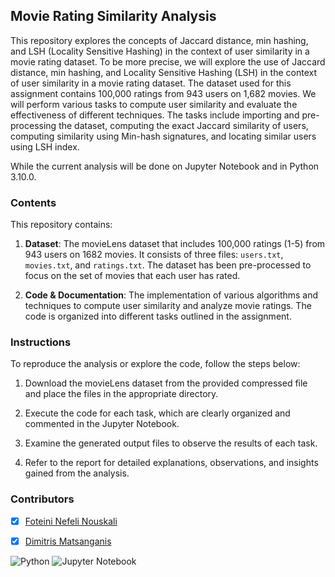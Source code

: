 ## Movie Rating Similarity Analysis

This repository explores the concepts of Jaccard distance, min hashing, and LSH (Locality Sensitive Hashing) in the context of user similarity in a movie rating dataset.
To be more precise, we will explore the use of Jaccard distance, min hashing, and Locality Sensitive Hashing (LSH) in the context of user similarity in a movie rating dataset. The dataset used for this assignment contains 100,000 ratings from 943 users on 1,682 movies. We will perform various tasks to compute user similarity and evaluate the effectiveness of different techniques. The tasks include importing and pre-processing the dataset, computing the exact Jaccard similarity of users, computing similarity using Min-hash signatures, and locating similar users using LSH index.

While the current analysis will be done on Jupyter Notebook and in Python 3.10.0.

### Contents

This repository contains:

1. **Dataset**: The movieLens dataset that includes 100,000 ratings (1-5) from 943 users on 1682 movies. It consists of three files: `users.txt`, `movies.txt`, and `ratings.txt`. The dataset has been pre-processed to focus on the set of movies that each user has rated.

2. **Code & Documentation**: The implementation of various algorithms and techniques to compute user similarity and analyze movie ratings. The code is organized into different tasks outlined in the assignment.

### Instructions 

To reproduce the analysis or explore the code, follow the steps below:

1. Download the movieLens dataset from the provided compressed file and place the files in the appropriate directory.

2. Execute the code for each task, which are clearly organized and commented in the Jupyter Notebook.

3. Examine the generated output files to observe the results of each task.

4. Refer to the report for detailed explanations, observations, and insights gained from the analysis.

### Contributors

- [x] [Foteini Nefeli Nouskali](https://github.com/FoteiniNefeli)
- [x] [Dimitris Matsanganis](https://github.com/dmatsanganis)


![Python](https://img.shields.io/badge/python-3670A0?style=for-the-badge&logo=python&logoColor=ffdd54)
![Jupyter Notebook](https://img.shields.io/badge/jupyter-%23FA0F00.svg?style=for-the-badge&logo=jupyter&logoColor=white)
